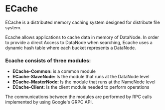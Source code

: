 # ECache
ECache is a distributed memory caching system designed for distribute file system.


Ecache allows applications to cache data in memory of DataNode. In order to provide a direct Access to DataNode when searching, Ecache uses a dynamic hash table where each bucket represents a DataNode.

### Ecache consists of three modules:
* **ECache-Common:** is a common module
* **ECache-SlaveNode:** Is the module that runs at the DataNode level
* **ECache-MasterNode:** Is the module that runs at the NameNode level
* **ECache-Client:** Is the client module needed to perform operations

The communications between the modules are performed by RPC calls implemented by using Google's GRPC API.
